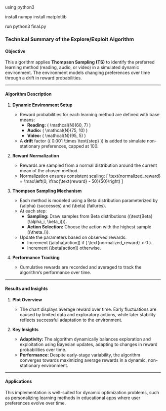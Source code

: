 using python3

install numpy
install matplotlib

run 
python3 final.py

### Technical Summary of the Explore/Exploit Algorithm

#### **Objective**  
This algorithm applies **Thompson Sampling (TS)** to identify the preferred learning method (reading, audio, or video) in a simulated dynamic environment. The environment models changing preferences over time through a drift in reward probabilities.

---

#### **Algorithm Description**

1. **Dynamic Environment Setup**  
   - Reward probabilities for each learning method are defined with base means:
     - **Reading:** \( \mathcal{N}(60, 7) \)
     - **Audio:** \( \mathcal{N}(75, 10) \)
     - **Video:** \( \mathcal{N}(95, 5) \)
   - A **drift** factor (\( 0.001 \times \text{step} \)) is added to simulate non-stationary preferences, capped at 100.

2. **Reward Normalization**  
   - Rewards are sampled from a normal distribution around the current mean of the chosen method.
   - Normalization ensures consistent scaling:
     \[
     \text{normalized\_reward} = \max\left(0, \frac{\text{reward} - 50}{50}\right)
     \]

3. **Thompson Sampling Mechanism**  
   - Each method is modeled using a Beta distribution parameterized by \(\alpha\) (successes) and \(\beta\) (failures).  
   - At each step:
     - **Sampling:** Draw samples from Beta distributions (\(\text{Beta}(\alpha_i, \beta_i)\)).
     - **Action Selection:** Choose the action with the highest sample (\(\theta_i\)).
   - Update the parameters based on observed rewards:
     - Increment \(\alpha[action]\) if \( \text{normalized\_reward} > 0 \).
     - Increment \(\beta[action]\) otherwise.

4. **Performance Tracking**  
   - Cumulative rewards are recorded and averaged to track the algorithm’s performance over time.

---

#### **Results and Insights**

1. **Plot Overview**  
   - The chart displays average reward over time. Early fluctuations are caused by limited data and exploratory actions, while later stability reflects successful adaptation to the environment.

2. **Key Insights**  
   - **Adaptivity:** The algorithm dynamically balances exploration and exploitation using Bayesian updates, adapting to changes in reward probabilities over time.
   - **Performance:** Despite early-stage variability, the algorithm converges towards maximizing average rewards in a dynamic, non-stationary environment.

---

#### **Applications**  
This implementation is well-suited for dynamic optimization problems, such as personalizing learning methods in educational apps where user preferences evolve over time.

